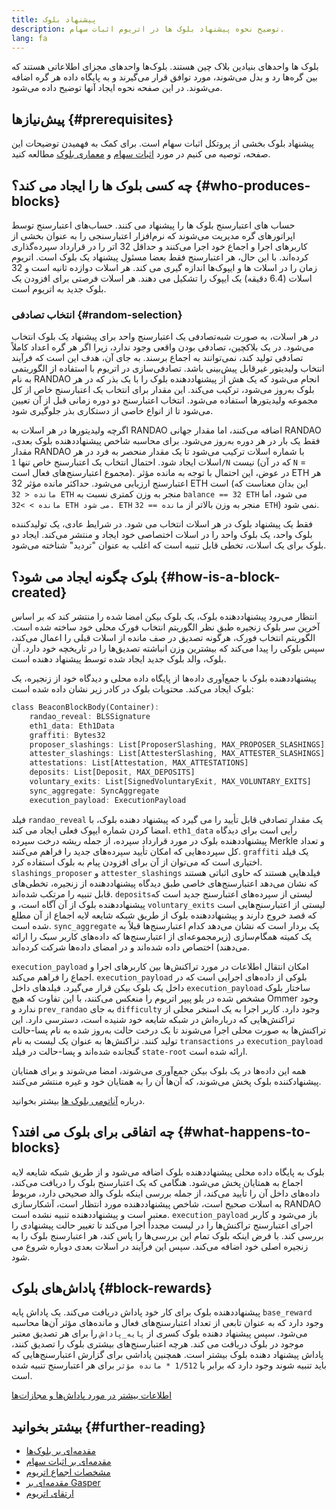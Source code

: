 ```yaml
---
title: پیشنهاد بلوک
description: توضیح نحوه پیشنهاد بلوک ها در اتریوم اثبات سهام.
lang: fa
---
```


بلوک ها واحدهای بنیادین بلاک چین هستند. بلوک‌ها واحدهای مجزای اطلاعاتی هستند که بین گره‌ها رد و بدل می‌شوند، مورد توافق قرار می‌گیرند و به پایگاه داده هر گره اضافه می‌شوند. در این صفحه نحوه ایجاد آنها توضیح داده می‌شود.

## پیش‌نیازها {#prerequisites}

پیشنهاد بلوک بخشی از پروتکل اثبات سهام است. برای کمک به فهمیدن توضیحات این صفحه، توصیه می کنیم در مورد [اثبات سهام](/developers/docs/consensus-mechanisms/pos/) و [معماری بلوک](/developers/docs/blocks/) مطالعه کنید.

## چه کسی بلوک ها را ایجاد می کند؟ {#who-produces-blocks}

حساب های اعتبارسنج بلوک ها را پیشنهاد می کنند. حساب‌های اعتبارسنج توسط اپراتورهای گره‌ مدیریت می‌شوند که نرم‌افزار اعتبارسنجی را به عنوان بخشی از کاربرهای اجرا و اجماع خود اجرا می‌کنند و حداقل 32 اتر را در قرارداد سپرده‌گذاری کرده‌اند. با این حال، هر اعتبارسنج فقط بعضا مسئول پیشنهاد یک بلوک است. اتریوم زمان را در اسلات ها و ایپوک‌ها اندازه گیری می کند. هر اسلات دوازده ثانیه است و 32 اسلات (6.4 دقیقه) یک ایپوک را تشکیل می دهند. هر اسلات فرصتی برای افزودن یک بلوک جدید به اتریوم است.

### انتخاب تصادفی {#random-selection}

در هر اسلات، به صورت شبه‌تصادفی یک اعتبارسنج واحد برای پیشنهاد یک بلوک انتخاب می‌شود. در یک بلاکچین، تصادفی بودن واقعی وجود ندارد، زیرا اگر هر گره اعداد کاملاً تصادفی تولید کند، نمی‌توانند به اجماع برسند. به جای آن، هدف این است که فرآیند انتخاب ولیدیتور غیرقابل پیش‌بینی باشد. تصادفی‌سازی در اتریوم با استفاده از الگوریتمی به نام RANDAO انجام می‌شود که یک هش از پیشنهاددهنده بلوک را با یک بذر که در هر بلوک به‌روز می‌شود، ترکیب می‌کند. این مقدار برای انتخاب یک اعتبارسنج خاص از کل مجموعه ولیدیتورها استفاده می‌شود. انتخاب اعتبارسنج دو دوره زمانی قبل از آن تعیین می‌شود تا از انواع خاصی از دستکاری بذر جلوگیری شود.

اگرچه ولیدیتورها در هر اسلات به RANDAO اضافه می‌کنند، اما مقدار جهانی RANDAO فقط یک بار در هر دوره به‌روز می‌شود. برای محاسبه شاخص پیشنهاددهنده بلوک بعدی، مقدار RANDAO با شماره اسلات ترکیب می‌شود تا یک مقدار منحصر به فرد در هر اسلات ایجاد شود. احتمال انتخاب یک اعتبارسنج خاص تنها `1/N` نیست (که در آن `N` = مجموع اعتبارسنج‌های فعال است). در عوض، این احتمال با توجه به مانده مؤثر ETH هر اعتبارسنج ارزیابی می‌شود. حداکثر مانده مؤثر 32 ETH است (این بدان معناست که `مانده < 32 ETH` منجر به وزن کمتری نسبت به `balance == 32 ETH` می شود، اما `مانده > >32 ETH می شود. ETH` منجر به وزن بالاتر از `مانده == 32 ETH`) نمی شود.

فقط یک پیشنهاد بلوک در هر اسلات انتخاب می شود. در شرایط عادی، یک تولیدکننده بلوک واحد، یک بلوک واحد را در اسلات اختصاصی خود ایجاد و منتشر می‌کند. ایجاد دو بلوک برای یک اسلات، تخطی قابل تنبیه است که اغلب به عنوان "تردید" شناخته می‌شود.

## بلوک چگونه ایجاد می شود؟ {#how-is-a-block-created}

انتظار می‌رود پیشنهاددهنده بلوک، یک بلوک بیکن امضا شده را منتشر کند که بر اساس آخرین سر بلوک زنجیره طبق نظر الگوریتم انتخاب فورک محلی خود ساخته شده است. الگوریتم انتخاب فورک، هرگونه تصدیق در صف مانده از اسلات قبلی را اعمال می‌کند، سپس بلوکی را پیدا می‌کند که بیشترین وزن انباشته تصدیق‌ها را در تاریخچه خود دارد. آن بلوک، والد بلوک جدید ایجاد شده توسط پیشنهاد دهنده است.

پیشنهاددهنده بلوک با جمع‌آوری داده‌ها از پایگاه داده محلی و دیدگاه خود از زنجیره، یک بلوک ایجاد می‌کند. محتویات بلوک در کادر زیر نشان داده شده است:

```rust
class BeaconBlockBody(Container):
    randao_reveal: BLSSignature
    eth1_data: Eth1Data
    graffiti: Bytes32
    proposer_slashings: List[ProposerSlashing, MAX_PROPOSER_SLASHINGS]
    attester_slashings: List[AttesterSlashing, MAX_ATTESTER_SLASHINGS]
    attestations: List[Attestation, MAX_ATTESTATIONS]
    deposits: List[Deposit, MAX_DEPOSITS]
    voluntary_exits: List[SignedVoluntaryExit, MAX_VOLUNTARY_EXITS]
    sync_aggregate: SyncAggregate
    execution_payload: ExecutionPayload
```

فیلد `randao_reveal` یک مقدار تصادفی قابل تأیید را می گیرد که پیشنهاد دهنده بلوک، با امضا کردن شماره ایپوک فعلی ایجاد می کند. `eth1_data` رأیی است برای دیدگاه پیشنهاددهنده بلوک در مورد قرارداد سپرده، از جمله ریشه درخت سپرده Merkle و تعداد کل سپرده‌هایی که امکان تأیید سپرده‌های جدید را فراهم می‌کنند. `graffiti` یک فیلد اختیاری است که می‌توان از آن برای افزودن پیام به بلوک استفاده کرد. `slashings_proposer` و `attester_slashings` فیلدهایی هستند که حاوی اثباتی هستند که نشان می‌دهد اعتبارسنج‌های خاصی طبق دیدگاه پیشنهاددهنده از زنجیره، تخطی‌های قابل تنبیه را مرتکب شده‌اند. `deposits`لیستی از سپرده‌های اعتبارسنج جدید است که پیشنهاددهنده بلوک از آن آگاه است، و `voluntary_exits` لیستی از اعتبارسنج‌هایی است که قصد خروج دارند و پیشنهاددهنده بلوک از طریق شبکه شایعه لایه اجماع از آن مطلع شده است. `sync_aggregate` یک بردار است که نشان می‌دهد کدام اعتبارسنج‌ها قبلاً به یک کمیته همگام‌سازی (زیرمجموعه‌ای از اعتبارسنج‌ها که داده‌های کاربر سبک را ارائه می‌دهند) اختصاص داده شده‌اند و در امضای داده‌ها شرکت کرده‌اند.

`execution_payload` امکان انتقال اطلاعات در مورد تراکنش‌ها بین کاربرهای اجرا و اجماع را فراهم می‌کند. `execution_payload` بلوکی از داده‌های اجرایی است که در داخل یک بلوک بیکن قرار می‌گیرد. فیلدهای داخل `execution_payload` ساختار بلوک مشخص شده در یلو پیپر اتریوم را منعکس می‌کنند، با این تفاوت که هیچ Ommer وجود ندارد و `prev_randao` به جای `difficulty` وجود دارد. کاربر اجرا به یک استخر محلی از تراکنش‌هایی که درباره‌اش در شبکه شایعه خود شنیده است، دسترسی دارد. این تراکنش‌ها به صورت محلی اجرا می‌شوند تا یک درخت حالت به‌روز شده به نام پسا-حالت تولید کنند. تراکنش‌ها به عنوان یک لیست به نام `transactions` در `execution_payload` گنجانده شده‌اند و پسا-حالت در فیلد `state-root` ارائه شده است.

همه این داده‌ها در یک بلوک بیکن جمع‌آوری می‌شوند، امضا می‌شوند و برای همتایان پیشنهادکننده بلوک پخش می‌شوند، که آن‌ها آن را به همتایان خود و غیره منتشر می‌کنند.

درباره [آناتومی بلوک ها](/developers/docs/blocks) بیشتر بخوانید.

## چه اتفاقی برای بلوک می افتد؟ {#what-happens-to-blocks}

بلوک به پایگاه داده محلی پیشنهاددهنده بلوک اضافه می‌شود و از طریق شبکه شایعه لایه اجماع به همتایان پخش می‌شود. هنگامی که یک اعتبارسنج بلوک را دریافت می‌کند، داده‌های داخل آن را تأیید می‌کند، از جمله بررسی اینکه بلوک والد صحیحی دارد، مربوط به اسلات صحیح است، شاخص پیشنهاددهنده مورد انتظار است، آشکارسازی RANDAO معتبر است و پیشنهاددهنده تنبیه نشده است. `execution_payload` باز می‌شود و کاربر اجرای اعتبارسنج تراکنش‌ها را در لیست مجدداً اجرا می‌کند تا تغییر حالت پیشنهادی را بررسی کند. با فرض اینکه بلوک تمام این بررسی‌ها را پاس کند، هر اعتبارسنج بلوک را به زنجیره اصلی خود اضافه می‌کند. سپس این فرآیند در اسلات بعدی دوباره شروع می شود.

## پاداش‌های بلوک {#block-rewards}

پیشنهاددهنده بلوک برای کار خود پاداش دریافت می‌کند. یک پاداش پایه `base_reward` وجود دارد که به عنوان تابعی از تعداد اعتبارسنج‌های فعال و مانده‌های مؤثر آن‌ها محاسبه می‌شود. سپس پیشنهاد دهنده بلوک کسری از `پایه_پاداش` را برای هر تصدیق معتبر موجود در بلوک دریافت می کند. هرچه اعتبارسنج‌های بیشتری بلوک را تصدیق کنند، پاداش پیشنهاد دهنده بلوک بیشتر است. همچنین پاداشی برای گزارش اعتبارسنج‌هایی که باید تنبیه شوند وجود دارد که برابر با `1/512 * مانده مؤثر` برای هر اعتبارسنج تنبیه شده است.

[ اطلاعات بیشتر در مورد پاداش‌ها و مجازات‌ها](/developers/docs/consensus-mechanisms/pos/rewards-and-penalties)

## بیشتر بخوانید {#further-reading}

- [مقدمه‌ای بر بلوک‌ها](/developers/docs/blocks/)
- [مقدمه‌ای بر اثبات سهام](/developers/docs/consensus-mechanisms/pos/)
- [مشخصات اجماع اتریوم](https://github.com/ethereum/consensus-specs)
- [مقدمه‌ای بر Gasper](/developers/docs/consensus-mechanisms/pos/)
- [ارتقای اتریوم](https://eth2book.info/)
